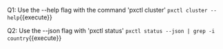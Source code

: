 Q1: Use the --help flag with the command 'pxctl cluster'
`pxctl cluster --help`{{execute}}

Q2: Use the --json flag with 'pxctl status'
`pxctl status --json | grep -i country`{{execute}}
